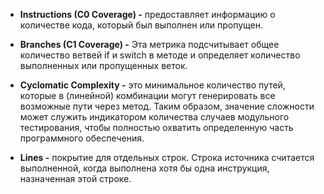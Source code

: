 * **Instructions (C0 Coverage) -** предоставляет информацию о количестве кода, который был выполнен или пропущен. 

* **Branches (C1 Coverage) -** Эта метрика подсчитывает общее количество ветвей if и switch в методе и определяет количество выполненных или пропущенных веток.

* **Cyclomatic Complexity -** это минимальное количество путей, которые в (линейной) комбинации могут генерировать все возможные пути через метод. Таким образом, значение сложности может служить индикатором количества случаев модульного тестирования, чтобы полностью охватить определенную часть программного обеспечения.

* **Lines -** покрытие для отдельных строк. Строка источника считается выполненной, когда выполнена хотя бы одна инструкция, назначенная этой строке.